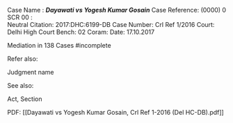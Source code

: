 Case Name : ***Dayawati vs Yogesh Kumar Gosain***
Case Reference: (0000) 0 SCR 00 :  
Neutral Citation: 2017:DHC:6199-DB
Case Number: Crl Ref 1/2016
Court: Delhi High Court
Bench: 02
Coram:
Date: 17.10.2017

Mediation in 138 Cases #incomplete 

Refer also:

Judgment name

See also:
 
Act, Section

PDF:
[[Dayawati vs Yogesh Kumar Gosain, Crl Ref 1-2016 (Del HC-DB).pdf]]